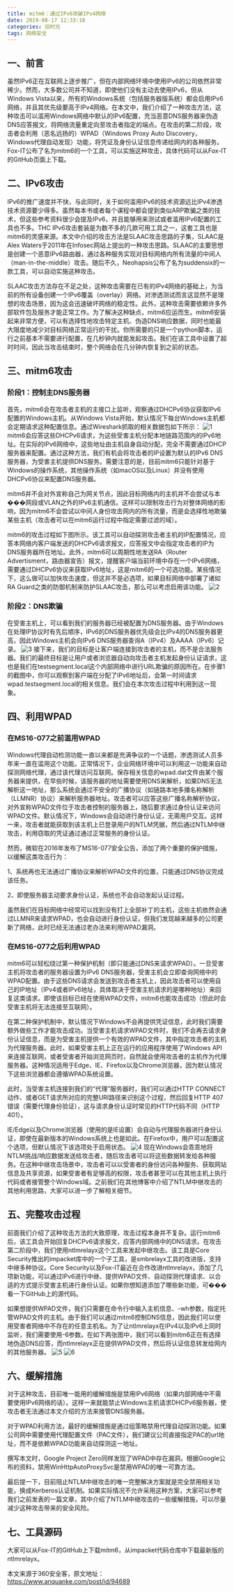 ```yaml
---
title: mitm6：通过IPv6攻破IPv4网络
date: 2019-08-17 12:33:18
categories: 旧时光
tags: 网络安全
---
```

## 一、前言
虽然IPv6正在互联网上逐步推广，但在内部网络环境中使用IPv6的公司依然非常稀少。然而，大多数公司并不知道，即使他们没有主动去使用IPv6，但从Windows Vista以来，所有的Windows系统（包括服务器版系统）都会启用IPv6网络，并且其优先级要高于IPv4网络。在本文中，我们介绍了一种攻击方法，这种攻击可以滥用Windows网络中默认的IPv6配置，充当恶意DNS服务器来伪造DNS应答报文，将网络流量重定向至攻击者指定的端点。在攻击的第二阶段，攻击者会利用（恶名远扬的）WPAD（Windows Proxy Auto Discovery，Windows代理自动发现）功能，将凭证及身份认证信息传递给网内的各种服务。Fox-IT公布了名为mitm6的一个工具，可以实施这种攻击，具体代码可以从Fox-IT的GitHub页面上下载。
## 二、IPv6攻击
IPv6的推广速度并不快，与此同时，关于如何滥用IPv6的技术资源远比IPv4渗透技术资源要少得多。虽然每本书或者每个课程中都会提到类似ARP欺骗之类的技术，但这些参考资料很少会提及IPv6，并且能够用来测试或者滥用IPv6配置的工具也不多。THC IPv6攻击套装是为数不多的几款可用工具之一，这套工具也是mitm6的灵感来源。本文中介绍的攻击方法是SLAAC攻击思路的子集，SLAAC是Alex Waters于2011年在Infosec网站上提出的一种攻击思路。SLAAC的主要思想是创建一个恶意IPv6路由器，通过各种服务实现对目标网络内所有流量的中间人（man-in-the-middle）攻击。随后不久，Neohapsis公布了名为suddensix的一款工具，可以自动实施这种攻击。

SLAAC攻击方法存在不足之处，这种攻击需要在已有的IPv4网络的基础上，为当前的所有设备创建一个IPv6覆盖（overlay）网络。对渗透测试而言这显然不是理想的攻击场景，因为这会迅速破坏网络的稳定性。此外，这种攻击需要依赖许多外部软件包及服务才能正常工作。为了解决这种缺点，mitm6应运而生。mitm6安装起来非常方便，可以有选择性地攻击特定主机、伪造DNS响应数据，同时也能最大限度地减少对目标网络正常运行的干扰。你所需要的只是一个python脚本，运行之前基本不需要进行配置，在几秒钟内就能发起攻击。我们在该工具中设置了超时时间，因此当攻击结束时，整个网络会在几分钟内恢复到之前的状态。
## 三、mitm6攻击
### 阶段1：控制主DNS服务器
首先，mitm6会在攻击者主机的主接口上监听，观察通过DHCPv6协议获取IPv6配置的Windows主机。从Windows Vista开始，默认情况下每台Windows主机都会定期请求这种配置信息。通过Wireshark抓取的相关数据包如下所示：
![1](mitm6：通过IPv6攻破IPv4网络/1.png)
mitm6会应答这些DHCPv6请求，为这些受害主机分配本地链路范围内的IPv6地址。在实际的IPv6网络中，这些地址由主机自身自动分配，完全不需要通过DHCP服务器来配置。通过这种方法，我们有机会将攻击者的IP设置为默认的IPv6 DNS服务器，为受害主机提供DNS服务。需要注意的是，目前mitm6只能针对基于Windows的操作系统，其他操作系统（如macOS以及Linux）并没有使用DHCPv6协议来配置DNS服务器。

mitm6并不会对外宣称自己为网关节点，因此目标网络内的主机并不会尝试与本���网段或VLAN之外的IPv6主机通信。这样可以限制攻击行为对整体网络的影响，因为mitm6不会尝试以中间人身份攻击网内的所有流量，而是会选择性地欺骗某些主机（攻击者可以在mitm6运行过程中指定需要过滤的域）。

mitm6的攻击过程如下图所示。该工具可以自动探测攻击者主机的IP配置情况，应答本网络内客户端发送的DHCPv6请求报文，应答报文中会指定攻击者的IP为DNS服务器所在地址。此外，mitm6可以周期性地发送RA（Router Advertisment，路由器宣告）报文，提醒客户端当前环境中存在一个IPv6网络，需要通过DHCPv6协议来获取IPv6地址，这是mitm6的一个可选功能。某些情况下，这么做可以加快攻击速度，但这并不是必选项，如果目标网络中部署了诸如RA Guard之类的防御机制来防护SLAAC攻击，那么可以考虑启用该功能。
![2](mitm6：通过IPv6攻破IPv4网络/2.png)
### 阶段2：DNS欺骗
在受害主机上，可以看到我们的服务器已经被配置为DNS服务器。由于Windows在处理IP协议时有先后顺序，IPv6的DNS服务器优先级会比IPv4的DNS服务器更高，因此Windows主机会向IPv6 DNS服务器查询A（IPv4）及AAAA（IPv6）记录。
![3](mitm6：通过IPv6攻破IPv4网络/3.png)
接下来，我们的目标是让客户端连接到攻击者的主机，而不是合法服务器。我们的最终目标是让用户或者浏览器自动向攻击者主机发起身份认证请求，这也是我们在testsegment.local这个内部网络中进行URL欺骗的原因所在。在步骤1的截图中，你可以观察到客户端在分配了IPv6地址后，会第一时间请求wpad.testsegment.local的相关信息。我们会在本次攻击过程中利用到这一现象。
## 四、利用WPAD
### 在MS16-077之前滥用WPAD
Windows代理自动检测功能一直以来都是充满争议的一个话题，渗透测试人员多年来一直在滥用这个功能。正常情况下，企业网络环境中可以利用这一功能来自动探测网络代理，通过该代理访问互联网。保存相关信息的wpad.dat文件由某个服务器来提供，在早些时候，该服务器的地址需要使用DNS来解析，如果DNS无法解析这一地址，那么系统会通过不安全的广播协议（如链路本地多播名称解析（LLMNR）协议）来解析服务器地址。攻击者可以应答这些广播名称解析协议，对外宣称WPAD文件位于攻击者控制的服务器上，随后要求通过身份认证来访问WPAD文件。默认情况下，Windows会自动进行身份认证，无需用户交互。这样一来，攻击者就能获取到该主机上已登录用户的NTLM凭据，然后通过NTLM中继攻击，利用窃取的凭证通过通过正常服务的身份认证。

然而，微软在2016年发布了MS16-077安全公告，添加了两个重要的保护措施，以缓解这类攻击行为：

1、系统再也无法通过广播协议来解析WPAD文件的位置，只能通过DNS协议完成该任务。

2、即使服务器主动要求身份认证，系统也不会自动发起认证过程。

虽然我们在目标网络中经常可以找到没有打上全部补丁的主机，这些主机依然会通过LLMNR来请求WPAD，也会自动进行身份认证，但我们发现越来越多的公司更新了网络，此时已经无法通过老办法来利用WPAD漏洞。

### 在MS16-077之后利用WPAD
mitm6可以轻松绕过第一种保护机制（即只能通过DNS来请求WPAD）。一旦受害主机将攻击者的服务器设置为IPv6 DNS服务器，受害主机会立即查询网络中的WPAD配置。由于这些DNS请求会发送到攻击者主机上，因此攻击者可以使用自己的IP地址（IPv4或者IPv6地址，具体取决于受害主机请求的是哪种地址）来回复这类请求。即使该目标已经在使用WPAD文件，mitm6也能攻击成功（但此时会受害主机将无法连接至互联网）。

在第二种保护机制中，默认情况下Windows不会再提供凭证信息，此时我们需要额外做些工作才能攻击成功。当受害主机请求WPAD文件时，我们不会再去请求身份认证信息，而是为受害主机提供一个有效的WPAD文件，其中指定攻击者的主机为代理服务器。此时，如果受害主机上正在运行的应用程序使用了Windows API来连接互联网，或者受害者开始浏览网页时，自然就会使用攻击者的主机作为代理服务器。这种情况适用于Edge、IE、Firefox以及Chrome浏览器，因为默认情况下这些浏览器都会遵循WPAD系统设置。

此时，当受害主机连接到我们的“代理”服务器时，我们可以通过HTTP CONNECT动作、或者GET请求所对应的完整URI路径来识别这个过程，然后回复HTTP 407错误（需要代理身份验证），这与请求身份认证时常见的HTTP代码不同（HTTP 401）。

IE/Edge以及Chrome浏览器（使用的是IE设置）会自动与代理服务器进行身份认证，即使在最新版本的Windows系统上也是如此。在Firefox中，用户可以配置这个选项，但默认情况下该选项处于启用状态。
![4](mitm6：通过IPv6攻破IPv4网络/4.png)
现在Windows会乖乖地将NTLM挑战/响应数据发送给攻击者，随后攻击者可以将这些数据转发给各种服务。在这种中继攻击场景中，攻击者可以以受害者的身份访问各种服务、获取网站信息及共享资源，如果受害者有足够高的权限，攻击者甚至可以在其他主机上执行代码或者接管整个Windows域。之前我们在其他博客中介绍了NTLM中继攻击的其他利用思路，大家可以进一步了解相关细节。
## 五、完整攻击过程
前面我们介绍了这种攻击方法的大致原理，攻击过程本身并不复杂。运行mitm6后，该工具会开始回复DHCPv6请求报文，应答内部网络中的DNS请求。在攻击第二阶段中，我们使用ntlmrelayx这个工具来发起中继攻击。该工具是Core Security推出的impacket库中的一个子工具，是smbrelayx工具的改进版，支持中继多种协议。Core Security以及Fox-IT最近在合作改进ntlmrelayx，添加了几项新功能，可以通过IPv6进行中继、提供WPAD文件、自动探测代理请求、以合适的方式提示受害主机进行身份认证。如果你想知道添加了哪些新功能，可���看一下GitHub上的源代码。

如果想提供WPAD文件，我们只需要在命令行中输入主机信息、-wh参数，指定托管WPAD文件的主机。由于我们可以通过mitm6控制DNS信息，因此我们可以使用受害者网络中不存在的任意主机名。为了让ntlmrelayx在IPv4以及IPv6上同时监听，我们需要使用-6参数。在如下两张图中，我们可以看到mitm6正在有选择地伪造DNS应答，而ntlmrelayx正在提供WPAD文件，然后将认证信息转发给网内的其他服务器。
![5](mitm6：通过IPv6攻破IPv4网络/5.png)
![6](mitm6：通过IPv6攻破IPv4网络/6.png)
## 六、缓解措施
对于这种攻击，目前唯一能用的缓解措施是禁用IPv6网络（如果内部网络中不需要使用IPv6网络的话）。这样一来就能禁止Windows主机请求DHCPv6服务器，使攻击者无法通过本文介绍的方法来接管DNS服务器。

对于WPAD利用方法，最好的缓解措施是通过组策略禁用代理自动探测功能。如果公司网中需要使用代理配置文件（PAC文件），我们建议公司直接指定PAC的url地址，而不是依赖WPAD功能来自动探测这一地址。

撰写本文时，Google Project Zero同样发现了WPAD中存在漏洞，根据Google公布的资料，禁用WinHttpAutoProxySvc是禁用WPAD的唯一可靠方法。

最后提一下，目前阻止NTLM中继攻击的唯一完整解决方案就是完全禁用相关功能，换成Kerberos认证机制。如果实际情况不允许采用这种方案，大家可以参考我们之前发表的一篇文章，其中介绍了NTLM中继攻击的一些缓解措施，可以尽量减少这种攻击带来的安全风险。
## 七、工具源码
大家可以从Fox-IT的GitHub上下载mitm6，从impacket代码仓库中下载最新版的ntlmrelayx。

本文来源于360安全客，原文地址：https://www.anquanke.com/post/id/94689
